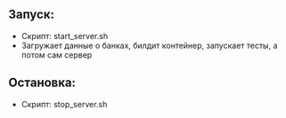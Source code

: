 ## Запуск:
- Скрипт: start_server.sh
- Загружает данные о банках, билдит контейнер, запускает тесты, а потом сам сервер

## Остановка:
- Скрипт: stop_server.sh
